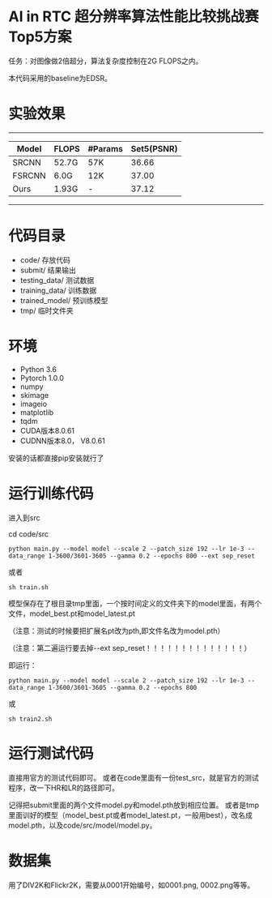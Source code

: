# AI in RTC 超分辨率算法性能比较挑战赛Top5方案
任务：对图像做2倍超分，算法复杂度控制在2G FLOPS之内。

本代码采用的baseline为EDSR。
# 实验效果
---

|Model  |FLOPS|#Params|Set5(PSNR)|
|---    |---  |---    |---       |
| SRCNN |52.7G|57K    | 36.66    |
| FSRCNN|6.0G |12K    | 37.00    | 
| Ours  |1.93G| -     | 37.12    |

---
# 代码目录
- code/ 存放代码
- submit/ 结果输出
- testing_data/ 测试数据
- training_data/ 训练数据
- trained_model/ 预训练模型
- tmp/ 临时文件夹

# 环境
- Python 3.6
- Pytorch 1.0.0
- numpy
- skimage
- imageio
- matplotlib
- tqdm
- CUDA版本8.0.61
- CUDNN版本8.0， V8.0.61

安装的话都直接pip安装就行了

# 运行训练代码
进入到src

cd code/src

    python main.py --model model --scale 2 --patch_size 192 --lr 1e-3 --data_range 1-3600/3601-3605 --gamma 0.2 --epochs 800 --ext sep_reset
或者

    sh train.sh

模型保存在了根目录tmp里面，一个按时间定义的文件夹下的model里面，有两个文件，model_best.pt和model_latest.pt

（注意：测试的时候要把扩展名pt改为pth,即文件名改为model.pth）

（注意：第二遍运行要去掉--ext sep_reset！！！！！！！！！！！！！！）

即运行：

    python main.py --model model --scale 2 --patch_size 192 --lr 1e-3 --data_range 1-3600/3601-3605 --gamma 0.2 --epochs 800
或

    sh train2.sh

# 运行测试代码
直接用官方的测试代码即可。
或者在code里面有一份test_src，就是官方的测试程序，改一下HR和LR的路径即可。

记得把submit里面的两个文件model.py和model.pth放到相应位置。
或者是tmp里面训好的模型（model_best.pt或者model_latest.pt，一般用best），改名成model.pth，以及code/src/model/model.py。

# 数据集
用了DIV2K和Flickr2K，需要从0001开始编号，如0001.png, 0002.png等等。
